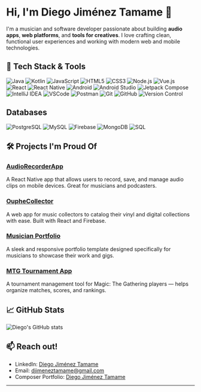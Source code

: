# Hi, I'm Diego Jiménez Tamame 👋

I'm a musician and software developer passionate about building **audio apps**, **web platforms**, and **tools for creatives**. I love crafting clean, functional user experiences and working with modern web and mobile technologies.

## 🚀 Tech Stack & Tools

![Java](https://img.shields.io/badge/-Java-007396?style=flat&logo=java&logoColor=white)
![Kotlin](https://img.shields.io/badge/-Kotlin-0095D5?style=flat&logo=kotlin&logoColor=white)
![JavaScript](https://img.shields.io/badge/-JavaScript-F7DF1E?style=flat&logo=javascript&logoColor=black)
![HTML5](https://img.shields.io/badge/-HTML5-E34F26?style=flat&logo=html5&logoColor=white)
![CSS3](https://img.shields.io/badge/-CSS3-1572B6?style=flat&logo=css3&logoColor=white)
![Node.js](https://img.shields.io/badge/-Node.js-339933?style=flat&logo=node.js&logoColor=white)
![Vue.js](https://img.shields.io/badge/-Vue.js-4FC08D?style=flat&logo=vue.js&logoColor=white)
![React](https://img.shields.io/badge/-React-61DAFB?style=flat&logo=react&logoColor=black)
![React Native](https://img.shields.io/badge/-React_Native-61DAFB?style=flat&logo=react&logoColor=black)
![Android](https://img.shields.io/badge/-Android-3DDC84?style=flat&logo=android&logoColor=white)
![Android Studio](https://img.shields.io/badge/-Android_Studio-3DDC84?style=flat&logo=android&logoColor=white)
![Jetpack Compose](https://img.shields.io/badge/-Jetpack_Compose-4285F4?style=flat&logo=android&logoColor=white)
![IntelliJ IDEA](https://img.shields.io/badge/-IntelliJ_IDEA-000000?style=flat&logo=intellij-idea&logoColor=white)
![VSCode](https://img.shields.io/badge/-VSCode-007ACC?style=flat&logo=visual-studio-code&logoColor=white)
![Postman](https://img.shields.io/badge/-Postman-FF6C37?style=flat&logo=postman&logoColor=white)
![Git](https://img.shields.io/badge/-Git-F05032?style=flat&logo=git&logoColor=white)
![GitHub](https://img.shields.io/badge/-GitHub-181717?style=flat&logo=github&logoColor=white)
![Version Control](https://img.shields.io/badge/-Version_Control-0052CC?style=flat&logo=git&logoColor=white)

## Databases

![PostgreSQL](https://img.shields.io/badge/-PostgreSQL-336791?style=flat&logo=postgresql&logoColor=white)
![MySQL](https://img.shields.io/badge/-MySQL-4479A1?style=flat&logo=mysql&logoColor=white)
![Firebase](https://img.shields.io/badge/-Firebase-FFCA28?style=flat&logo=firebase&logoColor=black)
![MongoDB](https://img.shields.io/badge/-MongoDB-47A248?style=flat&logo=mongodb&logoColor=white)
![SQL](https://img.shields.io/badge/-SQL-003B57?style=flat&logo=sqlite&logoColor=white)

## 🛠 Projects I'm Proud Of

### [AudioRecorderApp](https://github.com/DiegoJimenezTamame/AudioRecorderApp)  
A React Native app that allows users to record, save, and manage audio clips on mobile devices. Great for musicians and podcasters.

### [OupheCollector](https://github.com/DiegoJimenezTamame/OupheCollector)  
A web app for music collectors to catalog their vinyl and digital collections with ease. Built with React and Firebase.

### [Musician Portfolio](https://github.com/DiegoJimenezTamame/musician-portfolio)  
A sleek and responsive portfolio template designed specifically for musicians to showcase their work and gigs.

### [MTG Tournament App](https://github.com/DiegoJimenezTamame/mtg-tournament-app)  
A tournament management tool for Magic: The Gathering players — helps organize matches, scores, and rankings.

## 📈 GitHub Stats

![Diego's GitHub stats](https://github-readme-stats.vercel.app/api?username=DiegoJimenezTamame&show_icons=true&theme=radical)

## 📫 Reach out!

- LinkedIn: [Diego Jiménez Tamame](https://www.linkedin.com/in/diego-jim%C3%A9nez-tamame-ma-307aa026/)
- Email: djimeneztamame@gmail.com
- Composer Portfolio: [Diego Jiménez Tamame](https://diegojimeneztamame.com/)

---
